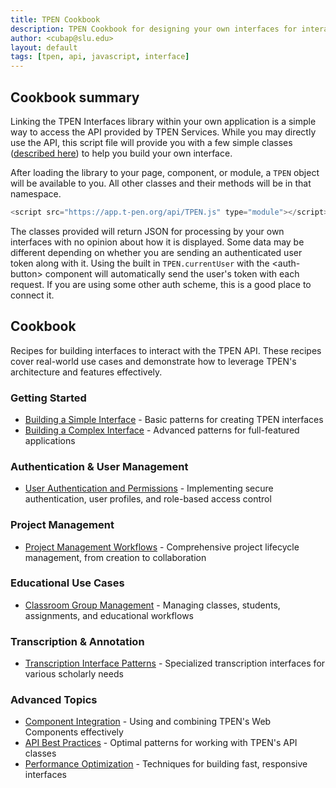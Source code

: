 ```yaml
---
title: TPEN Cookbook
description: TPEN Cookbook for designing your own interfaces for interacting with the TPEN API.
author: <cubap@slu.edu>
layout: default
tags: [tpen, api, javascript, interface]
---
```


## Cookbook summary

Linking the TPEN Interfaces library within your own application is a simple way to access the API 
provided by TPEN Services. While you may directly use the API, this script file will provide you with 
a few simple classes ([described here](/interfaces)) to help you build your own interface.

After loading the library to your page, component, or module, a `TPEN` object will be available to you.
All other classes and their methods will be in that namespace.

```javascript
<script src="https://app.t-pen.org/api/TPEN.js" type="module"></script>
```

The classes provided will return JSON for processing by your own interfaces with no opinion about how 
it is displayed. Some data may be different depending on whether you are sending an authenticated user 
token along with it. Using the built in `TPEN.currentUser` with the &lt;auth-button> component will 
automatically send the user's token with each request. If you are using some other auth scheme, this is 
a good place to connect it.

## Cookbook

Recipes for building interfaces to interact with the TPEN API. These recipes cover real-world use cases and demonstrate how to leverage TPEN's architecture and features effectively.

### Getting Started
* [Building a Simple Interface](building-a-simple-interface.html) - Basic patterns for creating TPEN interfaces
* [Building a Complex Interface](building-a-complex-interface.html) - Advanced patterns for full-featured applications

### Authentication & User Management
* [User Authentication and Permissions](user-authentication-permissions.html) - Implementing secure authentication, user profiles, and role-based access control

### Project Management
* [Project Management Workflows](project-management-workflows.html) - Comprehensive project lifecycle management, from creation to collaboration

### Educational Use Cases
* [Classroom Group Management](classroom-group-management.html) - Managing classes, students, assignments, and educational workflows

### Transcription & Annotation
* [Transcription Interface Patterns](transcription-interface-patterns.html) - Specialized transcription interfaces for various scholarly needs

### Advanced Topics
* [Component Integration](component-integration.html) - Using and combining TPEN's Web Components effectively
* [API Best Practices](api-best-practices.html) - Optimal patterns for working with TPEN's API classes
* [Performance Optimization](performance-optimization.html) - Techniques for building fast, responsive interfaces
